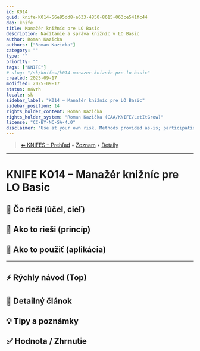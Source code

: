 ```yaml
---
id: K014
guid: knife-K014-56e95dd8-a633-4850-8615-063ce541fc44
dao: knife
title: Manažér knižníc pre LO Basic
description: Načítanie a správa knižníc v LO Basic
author: Roman Kazicka
authors: ["Roman Kazicka"]
category: ""
type: ""
priority: ""
tags: ["KNIFE"]
# slug: "/sk/knifes/k014-manazer-kniznic-pre-lo-basic"
created: 2025-09-17
modified: 2025-09-17
status: návrh
locale: sk
sidebar_label: "K014 – Manažér knižníc pre LO Basic"
sidebar_position: 14
rights_holder_content: Roman Kazička
rights_holder_system: "Roman Kazička (CAA/KNIFE/LetItGrow)"
license: "CC-BY-NC-SA-4.0"
disclaimer: "Use at your own risk. Methods provided as-is; participation is voluntary and context-aware."
---
```

<!-- body:start -->

<!-- nav:knifes -->
> [⬅ KNIFES – Prehľad](../overview.md) • [Zoznam](../KNIFE_Overview_List.md) • [Detaily](../KNIFE_Overview_Details.md)
---
# KNIFE K014 – Manažér knižníc pre LO Basic

## 🎯 Čo rieši (účel, cieľ)

## 🧩 Ako to rieši (princíp)

## 🧪 Ako to použiť (aplikácia)

---

## ⚡ Rýchly návod (Top)

## 📜 Detailný článok

## 💡 Tipy a poznámky

## ✅ Hodnota / Zhrnutie
